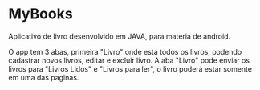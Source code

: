 # MyBooks

Aplicativo de livro desenvolvido em JAVA, para materia de android.<p>
O app tem 3 abas, primeira "Livro" onde está todos os livros, podendo cadastrar novos livros,
editar e excluir livro. A aba "Livro" pode enviar os livros para "Livros Lidos" e "Livros para ler", o livro poderá estar somente
em uma das paginas.
